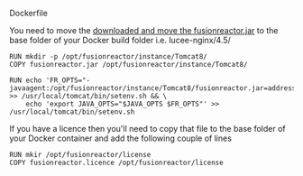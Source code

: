 Dockerfile

You need to move the [downloaded and move the fusionreactor.jar](http://www.fusion-reactor.com/download/) to the base folder of your Docker build folder i.e. lucee-nginx/4.5/

```
RUN mkdir -p /opt/fusionreactor/instance/Tomcat8/
COPY fusionreactor.jar /opt/fusionreactor/instance/Tomcat8/

RUN echo 'FR_OPTS="-javaagent:/opt/fusionreactor/instance/Tomcat8/fusionreactor.jar=address=10000"' >> /usr/local/tomcat/bin/setenv.sh && \
    echo 'export JAVA_OPTS="$JAVA_OPTS $FR_OPTS"' >> /usr/local/tomcat/bin/setenv.sh
```

If you have a licence then you'll need to copy that file to the base folder of your Docker container and add the following couple of lines

```
RUN mkir /opt/fusionreactor/license
COPY fusionreactor.licence /opt/fusionreactor/license
```